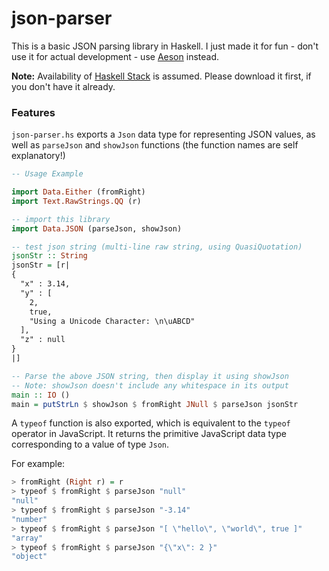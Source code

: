 # json-parser

This is a basic JSON parsing library in Haskell. 
I just made it for fun - don't use it for actual development - use [Aeson](https://hackage.haskell.org/package/aeson) instead.

**Note:** Availability of [Haskell Stack](https://docs.haskellstack.org/en/stable/README/) is assumed. 
Please download it first, if you don't have it already.

### Features

```json-parser.hs``` exports a ```Json``` data type for representing JSON values, as well as ```parseJson``` and ```showJson```
functions (the function names are self explanatory!)

```haskell
-- Usage Example

import Data.Either (fromRight)
import Text.RawStrings.QQ (r)

-- import this library
import Data.JSON (parseJson, showJson)

-- test json string (multi-line raw string, using QuasiQuotation)
jsonStr :: String
jsonStr = [r|
{
  "x" : 3.14,
  "y" : [
    2,
    true,
    "Using a Unicode Character: \n\uABCD"
  ],
  "z" : null
}
|]

-- Parse the above JSON string, then display it using showJson
-- Note: showJson doesn't include any whitespace in its output
main :: IO ()
main = putStrLn $ showJson $ fromRight JNull $ parseJson jsonStr
```

A ```typeof``` function is also exported, which is equivalent to the ```typeof``` operator in JavaScript.
It returns the primitive JavaScript data type corresponding to a value of type ```Json```. 

For example:

```haskell
> fromRight (Right r) = r
> typeof $ fromRight $ parseJson "null" 
"null"
> typeof $ fromRight $ parseJson "-3.14"
"number"
> typeof $ fromRight $ parseJson "[ \"hello\", \"world\", true ]"
"array"
> typeof $ fromRight $ parseJson "{\"x\": 2 }"
"object"
```

